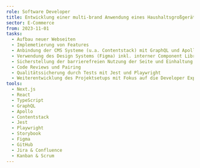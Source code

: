 ```yaml
---
role: Software Developer
title: Entwicklung einer multi-brand Anwendung eines Haushaltsgroßgeräteherstellers
sector: E-Commerce
from: 2023-11-01
tasks:
  - Aufbau neuer Webseiten
  - Implemetierung von Features
  - Anbindung der CMS Systeme (u.a. Contentstack) mit GraphQL und Apollo
  - Verwendung des Design Systems (Figma) inkl. interner Component Library
  - Sicherstellung der barrierefreien Nutzung der Seite und Einhaltung der WCAG
  - Code Reviews und Pairing
  - Qualitätssicherung durch Tests mit Jest und Playwright
  - Weiterentwicklung des Projektsetups mit Fokus auf die Developer Experience
tools:
  - Next.js
  - React
  - TypeScript
  - GraphQL
  - Apollo
  - Contentstack
  - Jest
  - Playwright
  - Storybook
  - Figma
  - GitHub
  - Jira & Confluence
  - Kanban & Scrum
---
```

